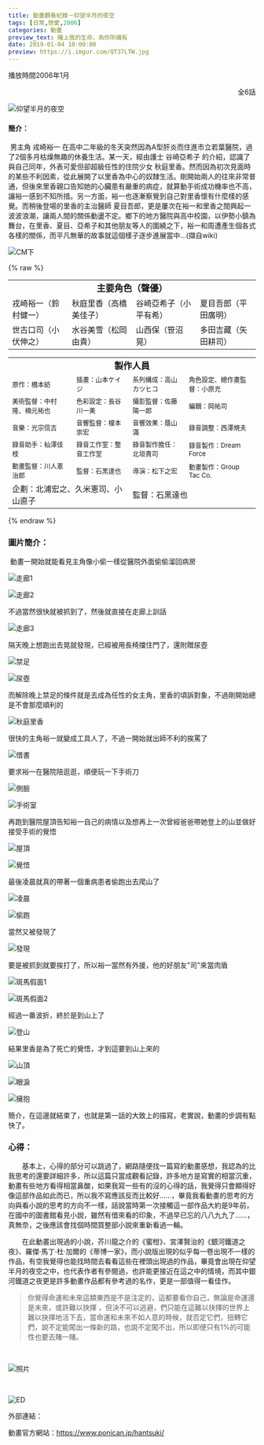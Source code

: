 ```yaml
---
title: 動畫觀看紀錄－仰望半月的夜空
tags: [日常,戀愛,2006]
categories: 動畫
preview_text: 賭上我的生命，為你所擁有
date: 2019-01-04 10:00:00
preview: https://i.imgur.com/QT37LTW.jpg
---
```


播放時間2006年1月

<div align="right">全6話</div>

![仰望半月的夜空](https://i.imgur.com/TUaGTsn.jpg)



#### 簡介：

​	男主角 戎崎裕一 在高中二年級的冬天突然因為A型肝炎而住進市立若葉醫院，過了2個多月枯燥無趣的休養生活。某一天，經由護士 谷崎亞希子 的介紹，認識了與自己同年，外表可愛但卻超級任性的住院少女 秋庭里香。然而因為初次見面時的某些不利因素，從此展開了以里香為中心的奴隸生活。剛開始兩人的往來非常普通，但後來里香親口告知她的心臟患有嚴重的病症，就算動手術成功機率也不高，讓裕一感到不知所措。另一方面，裕一也逐漸察覺到自己對里香懷有什麼樣的感覺。而稍後登場的里香的主治醫師 夏目吾郎，更是屢次在裕一和里香之間興起一波波浪潮，讓兩人間的關係動盪不定。鄉下的地方醫院與高中校園，以伊勢小鎮為舞台，在里香、夏目、亞希子和其他朋友等人的圍繞之下，裕一和周遭產生個各式各樣的關係，而平凡無華的故事就這個樣子逐步進展當中…(擷自wiki)



![CM下](https://i.imgur.com/3fXyEWG.jpg)

{% raw %}

<table width="100%" style="table-layout:fixed">
	<tr>
        <td colspan=4><center><font size=4><b>主要角色（聲優）</b></center></td>
	</tr>
	<tr>
		<td><font size=3>戎崎裕一（鈴村健一）</font></td>
        <td><font size=3>秋庭里香（高橋美佳子）</font></td>
		<td><font size=3>谷崎亞希子（小平有希）</font></td>
		<td><font size=3>夏目吾郎（平田廣明）</font></td>
	</tr>
	<tr>
		<td><font size=3>世古口司（小伏伸之）</font></td>
        <td><font size=3>水谷美雪（松岡由貴）</font></td>
		<td><font size=3>山西保（笹沼晃）</font></td>
		<td><font size=3>多田吉藏（矢田耕司）</font></td>
	</tr>
</table>
<table width="100%" style="table-layout:fixed">
	<tr>
        <td colspan=4><center><font size=4><b>製作人員</b></center></td>
	</tr>
	<tr>
		<td><font size=2.5>原作：橋本紡</font></td>
		<td><font size=2.5>插畫：山本ケイジ</font></td>
		<td><font size=2.5>系列構成：高山カツヒコ</font></td>
		<td><font size=2.5>角色設定、總作畫監督：小原充</font></td>
	</tr>
	<tr>
		<td><font size=2.5>美術監督：中村隆、楠元祐也</font></td>
		<td><font size=2.5>色彩設定：長谷川一美</font></td>
		<td><font size=2.5>攝影監督：佐藤陽一郎</font></td>
		<td><font size=2.5>編輯：岡祐司</font></td>
	</tr>
	<tr>
		<td><font size=2.5>音樂：光宗信吉</font></td>
		<td><font size=2.5>音響監督：榎本崇宏</font></td>
		<td><font size=2.5>音響效果：蔭山滿</font></td>
		<td><font size=2.5>錄音調整：西澤規夫</font></td>
	</tr>
	<tr>
		<td><font size=2.5>錄音助手：杣澤佳枝</font></td>
		<td><font size=2.5>錄音工作室：整音工作室</font></td>
		<td><font size=2.5>錄音製作擔任：北垣貴司</font></td>
		<td><font size=2.5>錄音製作：Dream Force</font></td>
	</tr>
    	<tr>
		<td><font size=2.5>動畫監督：川人憲治郎</font></td>
		<td><font size=2.5>監督：石黑達也</font></td>
		<td><font size=2.5>導演：松下之宏</font></td>
		<td><font size=2.5>動畫製作：Group Tac Co.</font></td>
	</tr>
	<tr>
		<td colspan=2.5>企劃：北浦宏之、久米憲司、小山直子<font size=2.5></font></td>
        <td colspan=2.5>監督：石黑達也<font size=2.5></font></td>
	</tr>
</table>



{% endraw %}



### 圖片簡介：

​	動畫一開始就能看見主角像小偷一樣從醫院外面偷偷溜回病房

![走廊1](https://i.imgur.com/5LBLVcI.jpg)

![走廊2](https://i.imgur.com/iwDl2TE.jpg)

不過當然很快就被抓到了，然後就直接在走廊上訓話

![走廊3](https://i.imgur.com/yRaYe9W.jpg)

隔天晚上想跑出去晃就發現，已經被用長椅擋住門了，還附贈尿壺

![禁足](https://i.imgur.com/fes8D9E.jpg)

![尿壺](https://i.imgur.com/Fnho3VC.jpg)

而解除晚上禁足的條件就是去成為任性的女主角，里香的頃訴對象，不過剛開始總是不會那麼順利的

![秋庭里香](https://i.imgur.com/LLQnvMV.jpg)

很快的主角裕一就變成工具人了，不過一開始就出師不利的挨罵了

![借書](https://i.imgur.com/3E27IUj.jpg)

要求裕一在醫院陪逛逛，順便玩一下手術刀

![側臉](https://i.imgur.com/wGiCFrO.jpg)

![手術室](https://i.imgur.com/DhOhxtp.jpg)

再跑到醫院屋頂告知裕一自己的病情以及想再上一次曾經爸爸帶她登上的山並做好接受手術的覺悟

![屋頂](https://i.imgur.com/LLFSIqM.jpg)

![覺悟](https://i.imgur.com/7R1Ao3j.jpg)

最後凌晨就真的帶著一個重病患者偷跑出去爬山了

![凌晨](https://i.imgur.com/hdovzEh.jpg)

![偷跑](https://i.imgur.com/SAQ4o2m.jpg)

當然又被發現了

![發現](https://i.imgur.com/bOUn3DT.jpg)

要是被抓到就要挨打了，所以裕一當然有外援，他的好朋友"司"來當肉盾

![斑馬假面1](https://i.imgur.com/IZhSJ0l.jpg)

![斑馬假面2](https://i.imgur.com/3FPj8BN.jpg)

經過一番波折，終於是到山上了

![登山](https://i.imgur.com/oveOmiq.jpg)

結果里香是為了死亡的覺悟，才到這要到山上來的

![山頂](https://i.imgur.com/VG7KWlY.jpg)

![眼淚](https://i.imgur.com/BwSH6IR.jpg)

![擁抱](https://i.imgur.com/8TET3Tw.jpg)

簡介，在這邊就結束了，也就是第一話的大致上的描寫，老實說，動畫的步調有點快了。

### 心得：

　　基本上，心得的部分可以跳過了，網路隨便找一篇寫的動畫感想，我認為的比我思考的還要詳細許多，所以這篇只當成觀看記錄，許多地方是寫實的相當沉重，動畫有些地方看得相當鼻酸，如果我寫一些有的沒的心得的話，我覺得只會顯得好像這部作品如此而已，所以我不寫應該反而比較好......，畢竟我看動畫的思考的方向與看小說的思考的方向不一樣，話說當時第一次接觸這一部作品大約是9年前，在國中的圖書館看見小說，雖然有借來看的印象，不過早已忘的八八九九了......，真無奈，之後應該會找個時間買整部小說來重新看過一輪。

　　在此動畫出現過的小說，芥川龍之介的《蜜柑》、宮澤賢治的《銀河鐵道之夜》、羅傑·馬丁·杜·加爾的《蒂博一家》，而小說版出現的似乎每一卷出現不一樣的作品，有空我覺得也能找時間去看看這些在裡頭出現過的作品，畢竟會出現在仰望半月的夜空之中，也代表作者有參閱過，也許能更接近在這之中的情境，而其中銀河鐵道之夜更是許多動畫作品都有參考過的名作，更是一部值得一看佳作。

> 你覺得命運和未來這類東西是不是注定的，這都要看你自己，無論是命運還是未來，或許難以抉擇 ，但決不可以逃避，們只能在這難以抉擇的世界上難以抉擇地活下去，當命運和未來不如人意的時候，就否定它們，扭轉它們，說不定能闖出一條新的路，也說不定闖不出，所以即便只有1%的可能性也要去賭一賭。



​	

![照片](https://i.imgur.com/kR70fu2.jpg)

​	

![ED](https://i.imgur.com/4zH7i5k.jpg)

<p>

外部連結：

動畫官方網站：https://www.ponican.jp/hantsuki/
